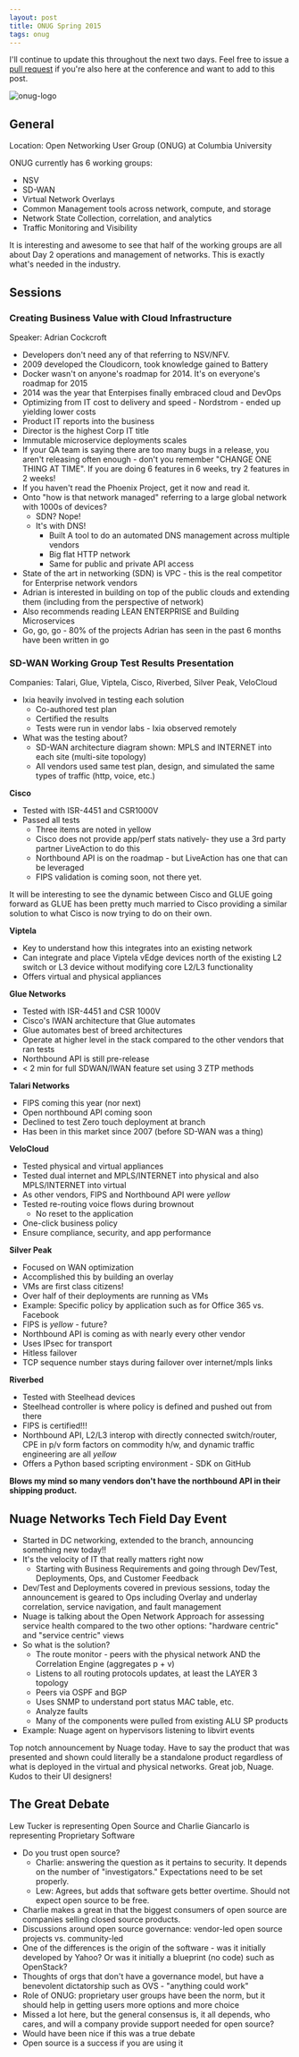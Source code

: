 ```yaml
---
layout: post
title: ONUG Spring 2015
tags: onug
---
```


I'll continue to update this throughout the next two days.  Feel free to issue a [pull request](https://github.com/jedelman8/jedelman8.github.com) if you're also here at the conference and want to add to this post.

![onug-logo](/img/onug_logo.jpg)

## General

Location: Open Networking User Group (ONUG) at Columbia University

ONUG currently has 6 working groups:

* NSV 
* SD-WAN
* Virtual Network Overlays 
* Common Management tools across network, compute, and storage
* Network State Collection, correlation, and analytics
* Traffic Monitoring and Visibility

It is interesting and awesome to see that half of the working groups are all about Day 2 operations and management of networks.  This is exactly what's needed in the industry.

## Sessions

### Creating Business Value with Cloud Infrastructure

Speaker: Adrian Cockcroft

* Developers don't need any of that referring to NSV/NFV.
* 2009 developed the Cloudicorn, took knowledge gained to Battery
* Docker wasn't on anyone's roadmap for 2014.  It's on everyone's roadmap for 2015
* 2014 was the year that Enterpises finally embraced cloud and DevOps
* Optimizing from IT cost to delivery and speed - Nordstrom - ended up yielding lower costs
* Product IT reports into the business
* Director is the highest Corp IT title
* Immutable microservice deployments scales
* If your QA team is saying there are too many bugs in a release, you aren't releasing often enough - don't you remember "CHANGE ONE THING AT TIME".  If you are doing 6 features in 6 weeks, try 2 features in 2 weeks!
* If you haven't read the Phoenix Project, get it now and read it.
* Onto "how is that network managed" referring to a large global network with 1000s of devices?
  * SDN? Nope!
  * It's with DNS!
    * Built A tool to do an automated DNS management across multiple vendors
    * Big flat HTTP network
    * Same for public and private API access
* State of the art in networking (SDN) is VPC - this is the real competitor for Enterprise network vendors
* Adrian is interested in building on top of the public clouds and extending them (including from the perspective of network)
* Also recommends reading LEAN ENTERPRISE and Building Microservices
* Go, go, go - 80% of the projects Adrian has seen in the past 6 months have been written in go

### SD-WAN Working Group Test Results Presentation

Companies: Talari, Glue, Viptela, Cisco, Riverbed, Silver Peak, VeloCloud

* Ixia heavily involved in testing each solution
  * Co-authored test plan
  * Certified the results
  * Tests were run in vendor labs - Ixia observed remotely
* What was the testing about?
  * SD-WAN architecture diagram shown: MPLS and INTERNET into each site (multi-site topology)
  * All vendors used same test plan, design, and simulated the same types of traffic (http, voice, etc.)

**Cisco**

* Tested with ISR-4451 and CSR1000V
* Passed all tests
  *  Three items are noted in yellow
    *  Cisco does not provide app/perf stats natively- they use a 3rd party partner LiveAction to do this
    *  Northbound API is on the roadmap - but LiveAction has one that can be leveraged
    *  FIPS validation is coming soon, not there yet.

It will be interesting to see the dynamic between Cisco and GLUE going forward as GLUE has been pretty much married to Cisco providing a similar solution to what Cisco is now trying to do on their own.

**Viptela**

* Key to understand how this integrates into an existing network
* Can integrate and place Viptela vEdge devices north of the existing L2 switch or L3 device without modifying core L2/L3 functionality
* Offers virtual and physical appliances

**Glue Networks**

* Tested with ISR-4451 and CSR 1000V
* Cisco's IWAN architecture that Glue automates
* Glue automates best of breed architectures
* Operate at higher level in the stack compared to the other vendors that ran tests
* Northbound API is still pre-release
* < 2 min for full SDWAN/IWAN feature set using 3 ZTP methods

**Talari Networks**

* FIPS coming this year (nor next)
* Open northbound API coming soon
* Declined to test Zero touch deployment at branch
* Has been in this market since 2007 (before SD-WAN was a thing)

**VeloCloud**

* Tested physical and virtual appliances
* Tested dual internet and MPLS/INTERNET into physical and also MPLS/INTERNET into virtual
* As other vendors, FIPS and Northbound API were *yellow*
* Tested re-routing voice flows during brownout
  * No reset to the application
* One-click business policy
* Ensure compliance, security, and app performance

**Silver Peak**

* Focused on WAN optimization
* Accomplished this by building an overlay
* VMs are first class citizens!
* Over half of their deployments are running as VMs
* Example:  Specific policy by application such as for Office 365 vs. Facebook
* FIPS is *yellow* - future?
* Northbound API is coming as with nearly every other vendor 
* Uses IPsec for transport
* Hitless failover
* TCP sequence number stays during failover over internet/mpls links 

**Riverbed**

* Tested with Steelhead devices
* Steelhead controller is where policy is defined and pushed out from there
* FIPS is certified!!!
* Northbound API, L2/L3 interop with directly connected switch/router, CPE in p/v form factors on commodity h/w, and dynamic traffic engineering  are all *yellow*
* Offers a Python based scripting environment - SDK on GitHub

**Blows my mind so many vendors don't have the northbound API in their shipping product.**


## Nuage Networks Tech Field Day Event

* Started in DC networking, extended to the branch, announcing something new today!!
* It's the velocity of IT that really matters right now
  * Starting with Business Requirements and going through Dev/Test, Deployments, Ops, and Customer Feedback
* Dev/Test and Deployments covered in previous sessions, today the announcement is geared to Ops including Overlay and underlay correlation, service navigation, and fault management
* Nuage is talking about the Open Network Approach for assessing service health compared to the two other options: "hardware centric" and "service centric" views
* So what is the solution?
  * The route monitor - peers with the physical network AND the Correlation Engine (aggregates p + v)
  * Listens to all routing protocols updates, at least the LAYER 3 topology
  * Peers via OSPF and BGP
  * Uses SNMP to understand port status MAC table, etc.
  * Analyze faults
  * Many of the components were pulled from existing ALU SP products
* Example: Nuage agent on hypervisors listening to libvirt events

Top notch announcement by Nuage today.  Have to say the product that was presented and shown could literally be a standalone product regardless of what is deployed in the virtual and physical networks.  Great job, Nuage.  Kudos to their UI designers!

## The Great Debate

Lew Tucker is representing Open Source and Charlie Giancarlo is representing Proprietary Software

* Do you trust open source?
  * Charlie: answering the question as it pertains to security.  It depends on the number of "investigators."  Expectations need to be set properly.
  * Lew: Agrees, but adds that software gets better overtime.  Should not expect open source to be free.
* Charlie makes a great in that the biggest consumers of open source are companies selling closed source products.
* Discussions around open source governance:  vendor-led open source projects vs. community-led
* One of the differences is the origin of the software - was it initially developed by Yahoo?  Or was it initially a blueprint (no code) such as OpenStack?
* Thoughts of orgs that don't have a governance model, but have a benevolent dictatorship such as OVS -  "anything could work"
* Role of ONUG: proprietary user groups have been the norm, but it should help in getting users more options and more choice
* Missed a lot here, but the general consensus is, it all depends, who cares, and will a company provide support needed for open source?
* Would have been nice if this was a true debate
* Open source is a success if you are using it




